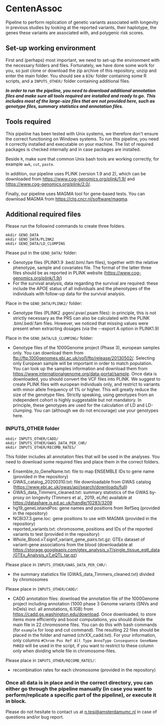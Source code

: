 # CentenAssoc
Pipeline to perform replication of genetic variants associated with longevity in previous studies by looking at the reported variants, their haplotype, the genes these variants are associated with, and polygenic risk scores.

## Set-up working environment
First and (perhaps) most important, we need to set-up the environment with the necessary folders and files. Fortunately, we have done some work for you, so just clone or download the zip archive of this repository, unzip and enter the main folder. You should see a `BIN/` folder containing some R scripts, and a `INPUTS_OTHER/` folder containing additional files. 

***In order to run the pipeline, you need to download additional annotation files and make sure all tools required are installed and ready to go.***
***This includes most of the large-size files that are not provided here, such as genotype files, summary statistics and annotation files.***

## Tools required
This pipeline has been tested with Unix systems, we therefore don't ensure the correct functioning on Windows systems. To run this pipeline, you need `R` correctly installed and executable on your machine. The list of required packages is checked internally and in case packages are installed.

Beside `R`, make sure that common Unix bash tools are working correctly, for example `awk`, `cut`, `paste`.

In addition, our pipeline uses PLINK (version 1.9 and 2), which can be downloaded from https://www.cog-genomics.org/plink/1.9/ and https://www.cog-genomics.org/plink/2.0/.

Finally, our pipeline uses MAGMA tool for gene-based tests. You can download MAGMA from https://ctg.cncr.nl/software/magma.

## Additional required files
Please run the followind commands to create three folders.
```
mkdir GENO_DATA
mkdir GENO_DATA/PLINK2
mkdir GENO_DATA/LD_CLUMPING
```
Please put in the `GENO_DATA/` folder:
- Genotype files (PLINK1.9 .bed/.bim/.fam files), together with the relative phenotype, sample and covariates file. The format of the latter three files should be as reported in PLINK website (https://www.cog-genomics.org/plink/1.9/)
- For the survival analysis, data regarding the survival are required: these include the APOE status of all individuals and the phenotypes of the individuals with follow-up data for the survival analysis. 

Place in the `GENO_DATA/PLINK2/` folder:
- Genotype files (PLINK2 .pgen/.pvar/.psam files): in principle, this is not strictly necessary as the PRS can also be calculated with the PLINK .bim/.bed/.fam files. However, we noticed that missing values were present when extracting dosages (via the --export A option in PLINK1.9)

Place in the `GENO_DATA/LD_CLUMPING/` folder:
- Genotype files of the 1000Genome project (Phase 3), european samples only. You can download them from ftp://ftp.1000genomes.ebi.ac.uk/vol1/ftp/release/20130502/. Selecting only European sample will be important in order to match population. You can look up the samples information and download them from https://www.internationalgenome.org/data-portal/sample. Once data is downloaded, you should convert the VCF files into PLINK. We suggest to create PLINK files with european individuals only, and restrict to variants with minor allele frequency of 1% or higher. This will greatly reduce the size of the genotype files. Strictly speaking, using genotypes from an independent cohort is highly suggestable but not mandatory. In principle, these genotypes are used for the calculation of LD and LD-clumping. You can (although we do not encourage) use your genotypes here.

### INPUTS_OTHER folder
```
mkdir INPUTS_OTHER/CADD/
mkdir INPUTS_OTHER/GWAS_DATA_PER_CHR/
mkdir INPUTS_OTHER/RECOMB_RATES/
```
This folder includes all annotation files that will be used in the analyses. You need to download some required files and place them in the correct folders.
- Ensemble_to_GeneName.txt: file to map ENSEMBLE IDs to gene name (provided in the repository)
- GWAS_catalog_20200310.txt: file downloadable from GWAS catalog (https://www.ebi.ac.uk/gwas/api/search/downloads/full)
- GWAS_data_Timmers_cleaned.txt: summary statistics of the GWAS by-proxy on longevity (Timmers et al., 2019, eLife) available at https://datashare.is.ed.ac.uk/handle/10283/3209
- hg19_geneListandPos: gene names and positions from RefSeq (provided in the repository)
- NCBI37.3.gene.loc: gene positions to use with MAGMA (provided in the repository)
- reported_variants.txt: chromosome, positions and IDs of the reported variants to test (provided in the repository)
- Whole_Blood.v7.signif_variant_gene_pairs.txt.gz: GTEx dataset of variant-gene associations from the blood (downloadable at https://storage.googleapis.com/gtex_analysis_v7/single_tissue_eqtl_data/GTEx_Analysis_v7_eQTL.tar.gz)

Please place in `INPUTS_OTHER/GWAS_DATA_PER_CHR/`:
- the summary statistics file (GWAS_data_Timmers_cleaned.txt) divided by chromosomes

Please place in `INPUTS_OTHER/CADD/`:
- CADD annotation files: download the annotation file of the 1000Genome project including annotation (1000 phase 3 Genome variants (SNVs and InDels) incl. all annotations, 6.1GB) from https://cadd.gs.washington.edu/download. Once downloaded, to store items more efficiently and boost computations, you should divide the main file in 22 chromosome files. You can do this with bash commands (for `example` for loop and cut command). The resulting 22 files should be placed in the folder and named (chrXX_cadd.txt). For your information, only columns `#Chrom Pos Ref Alt Type AnnoType Consequence GeneName PHRED` will be used in the script, if you want to restrict to these column only when dividing whole file in chromosome-files.

Please place in `INPUTS_OTHER/RECOMB_RATES/`:
- recombination rates for each chromosome (provided in the repository)

### Once all data is in place and in the correct directory, you can either go through the pipeline manually (in case you want to perform/replicate a specific part of the pipeline), or execute it in block.

Please do not hesitate to contact us at n.tesi@amsterdamumc.nl in case of questions and/or bug report.
